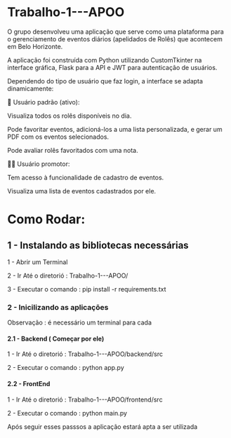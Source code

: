 # Trabalho-1---APOO


O grupo desenvolveu uma aplicação que serve como uma plataforma para o gerenciamento de eventos diários (apelidados de Rolês) que acontecem em Belo Horizonte.

A aplicação foi construída com Python utilizando CustomTkinter na interface gráfica, Flask para a API e JWT para autenticação de usuários.

Dependendo do tipo de usuário que faz login, a interface se adapta dinamicamente:

👤 Usuário padrão (ativo):

Visualiza todos os rolês disponíveis no dia.

Pode favoritar eventos, adicioná-los a uma lista personalizada, e gerar um PDF com os eventos selecionados.

Pode avaliar rolês favoritados com uma nota.

🧑‍💼 Usuário promotor:

Tem acesso à funcionalidade de cadastro de eventos.

Visualiza uma lista de eventos cadastrados por ele.

# Como Rodar:

##  1 - Instalando as bibliotecas necessárias 

1 - Abrir um Terminal 

2 - Ir Até o diretorió : Trabalho-1---APOO/

3 - Executar o comando : pip install -r requirements.txt

###  2 - Inicilizando as aplicações

Observação : é necessário um terminal para cada 

#### 2.1 - Backend ( Começar por ele)

1 - Ir Até o diretorió : Trabalho-1---APOO/backend/src

2 - Executar o comando : python app.py

#### 2.2 - FrontEnd

1 - Ir Até o diretorió : Trabalho-1---APOO/frontend/src

2 - Executar o comando : python main.py

Após seguir esses passsos a aplicação estará apta a ser utilizada


